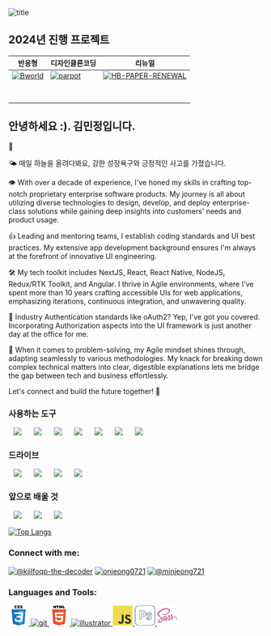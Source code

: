 ![title](https://capsule-render.vercel.app/api?type=venom&height=200&text=Progress,%20not%20perfection.&fontSize=70&color=0:EFBC9B,100:FBF3D5&stroke=b678c4$stroke=b678c4)

## 2024년 진행 프로젝트

<!-- START OF PROFILE STACK, DO NOT REMOVE -->
| 반응형 | 디자인클론코딩 | 리뉴얼|
| - | - | - |
| [![Bworld](https://img.shields.io/static/v1?label=&message=Bworld&color=000605&logo=github&logoColor=FFFFFF&labelColor=000605)](onjeong721.github.io/Bworld/) | [![parpot](https://img.shields.io/static/v1?label=&message=parpot&color=000605&logo=github&logoColor=FFFFFF&labelColor=000605)]( onjeong721.github.io/ppf-parpot/ )|[![HB-PAPER-RENEWAL ](https://img.shields.io/static/v1?label=&message=HB-PAPER-RENEWAL&color=000605&logo=github&logoColor=FFFFFF&labelColor=000605)]( https://onjeong721.github.io/HB-PAPER-RENEWAL/ )|
|  | |
|  ||
| |  |
| | |
| | |
|| |
|| |
|  |  |



## 안녕하세요 :). 김민정입니다.
🌳 


🌤 매일 하늘을 올려다봐요, 강한 성장욕구와 긍정적인 사고를 가졌습니다.

👁 With over a decade of experience, I've honed my skills in crafting top-notch proprietary enterprise software products. My journey is all about utilizing diverse technologies to design, develop, and deploy enterprise-class solutions while gaining deep insights into customers' needs and product usage.

👍 Leading and mentoring teams, I establish coding standards and UI best practices. My extensive app development background ensures I'm always at the forefront of innovative UI engineering.

🛠️ My tech toolkit includes NextJS, React, React Native, NodeJS, Redux/RTK Toolkit, and Angular. I thrive in Agile environments, where I've spent more than 10 years crafting accessible UIs for web applications, emphasizing iterations, continuous integration, and unwavering quality.

🔐 Industry Authentication standards like oAuth2? Yep, I've got you covered. Incorporating Authorization aspects into the UI framework is just another day at the office for me.

🧠 When it comes to problem-solving, my Agile mindset shines through, adapting seamlessly to various methodologies. My knack for breaking down complex technical matters into clear, digestible explanations lets me bridge the gap between tech and business effortlessly.

Let's connect and build the future together! 🌟

### 사용하는 도구
<div display=flex>
  <img src="https://img.shields.io/badge/css3-1572B6?style=flat-square&logo=css3&logoColor=white" style="height : auto; margin-left : 10px; margin-right : 10px;"/>
  <img src="https://img.shields.io/badge/javascript-F7DF1E?style=flat-square&logo=javascript&logoColor=white" style="height : auto; margin-left : 10px; margin-right : 10px;"/>
  <img src="https://img.shields.io/badge/visualstudiocode-007ACC?style=flat-square&logo=visualstudiocode&logoColor=white" style="height : auto; margin-left : 10px; margin-right : 10px;"/>
  <img src="https://img.shields.io/badge/adobephotoshop-31A8FF?style=flat-square&logo=adobephotoshop&logoColor=white" style="height : auto; margin-left : 10px; margin-right : 10px;"/>
  <img src="https://img.shields.io/badge/adobeillustrator-FF9A00?style=flat-square&logo=adobeillustrator&logoColor=white" style="height : auto; margin-left : 10px; margin-right : 10px;"/>
  <img src="https://img.shields.io/badge/sass-CC6699?style=flat-square&logo=sass&logoColor=white" style="height : auto; margin-left : 10px; margin-right : 10px;"/>
  <img src="https://img.shields.io/badge/html5-E34F26?style=flat-square&logo=html5&logoColor=white" style="height : auto; margin-left : 10px; margin-right : 10px;"/>
</div>

### 드라이브
<div display=flex>
  <img src="https://img.shields.io/badge/github-181717?style=flat-square&logo=github&logoColor=white" style="height : auto; margin-left : 10px; margin-right : 10px;"/>
  <img src="https://img.shields.io/badge/googledrive-4285F4?style=flat-square&logo=googledrive&logoColor=white" style="height : auto; margin-left : 10px; margin-right : 10px;"/>
  <img src="https://img.shields.io/badge/youtube-FF0000?style=flat-square&logo=youtube&logoColor=white" style="height : auto; margin-left : 10px; margin-right : 10px;"/>
  <img src="https://img.shields.io/badge/tistory-000000?style=flat-square&logo=tistory&logoColor=white" style="height : auto; margin-left : 10px; margin-right : 10px;"/>
</div>

### 앞으로 배울 것
<div display=flex>
  <img src="https://img.shields.io/badge/vuedotjs-4FC08D?style=flat-square&logo=vuedotjs&logoColor=white" style="height : auto; margin-left : 10px; margin-right : 10px;"/>
  <img src="https://img.shields.io/badge/nodedotjs-339933?style=flat-square&logo=nodedotjs&logoColor=white" style="height : auto; margin-left : 10px; margin-right : 10px;"/>
  <img src="https://img.shields.io/badge/c-A8B9CC?style=flat-square&logo=c&logoColor=white" style="height : auto; margin-left : 10px; margin-right : 10px;"/>
</div>

[![Top Langs](https://github-readme-stats.vercel.app/api/top-langs/?username=onjeong721&layout=compact)](https://github.com/onjeong721/github-readme-stats)
<h3 align="left">Connect with me:</h3>
<p align="left">
<a href="https://codepen.io/@kjilfoqp-the-decoder" target="blank"><img align="center" src="https://raw.githubusercontent.com/rahuldkjain/github-profile-readme-generator/master/src/images/icons/Social/codepen.svg" alt="@kjilfoqp-the-decoder" height="30" width="40" /></a>
<a href="https://instagram.com/onjeong0721" target="blank"><img align="center" src="https://raw.githubusercontent.com/rahuldkjain/github-profile-readme-generator/master/src/images/icons/Social/instagram.svg" alt="onjeong0721" height="30" width="40" /></a>
<a href="https://www.youtube.com/c/@minjeong721" target="blank"><img align="center" src="https://raw.githubusercontent.com/rahuldkjain/github-profile-readme-generator/master/src/images/icons/Social/youtube.svg" alt="@minjeong721" height="30" width="40" /></a>
</p>

<h3 align="left">Languages and Tools:</h3>
<p align="left"> <a href="https://www.w3schools.com/css/" target="_blank" rel="noreferrer"> <img src="https://raw.githubusercontent.com/devicons/devicon/master/icons/css3/css3-original-wordmark.svg" alt="css3" width="40" height="40"/> </a> <a href="https://git-scm.com/" target="_blank" rel="noreferrer"> <img src="https://www.vectorlogo.zone/logos/git-scm/git-scm-icon.svg" alt="git" width="40" height="40"/> </a> <a href="https://www.w3.org/html/" target="_blank" rel="noreferrer"> <img src="https://raw.githubusercontent.com/devicons/devicon/master/icons/html5/html5-original-wordmark.svg" alt="html5" width="40" height="40"/> </a> <a href="https://www.adobe.com/in/products/illustrator.html" target="_blank" rel="noreferrer"> <img src="https://www.vectorlogo.zone/logos/adobe_illustrator/adobe_illustrator-icon.svg" alt="illustrator" width="40" height="40"/> </a> <a href="https://developer.mozilla.org/en-US/docs/Web/JavaScript" target="_blank" rel="noreferrer"> <img src="https://raw.githubusercontent.com/devicons/devicon/master/icons/javascript/javascript-original.svg" alt="javascript" width="40" height="40"/> </a> <a href="https://www.photoshop.com/en" target="_blank" rel="noreferrer"> <img src="https://raw.githubusercontent.com/devicons/devicon/master/icons/photoshop/photoshop-line.svg" alt="photoshop" width="40" height="40"/> </a> <a href="https://sass-lang.com" target="_blank" rel="noreferrer"> <img src="https://raw.githubusercontent.com/devicons/devicon/master/icons/sass/sass-original.svg" alt="sass" width="40" height="40"/> </a> </p>




